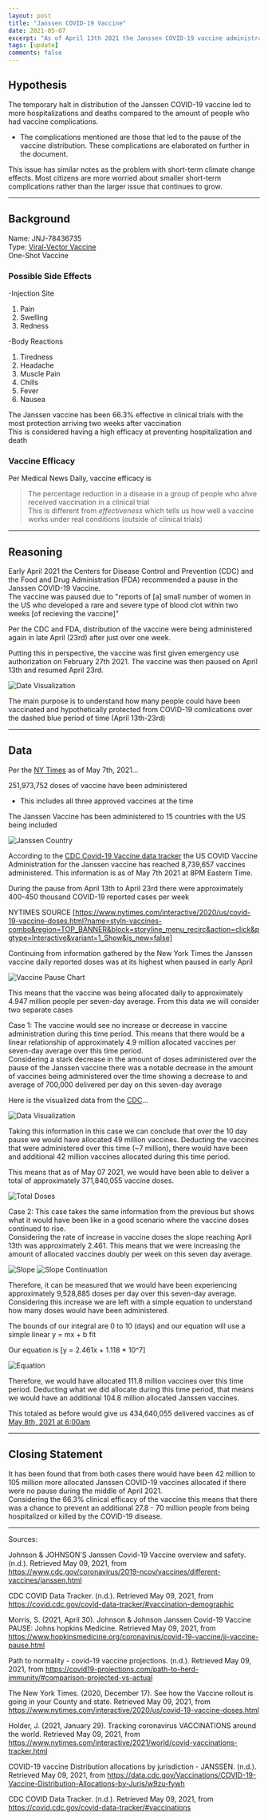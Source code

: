 ```yaml
---
layout: post
title: "Janssen COVID-19 Vaccine"
date: 2021-05-07
excerpt: "As of April 13th 2021 the Janssen COVID-19 vaccine administration was paused to the public in the United States. This was then resumed on the 23rd. In this post I try to explain and understand how many 'missed' doses could have been given out during this time. Furthermore, what were the complications of not having these doses administered to the general public?"
tags: [update]
comments: false
---
```


## Hypothesis  
The temporary halt in distribution of the Janssen COVID-19 vaccine led to more hospitalizations and deaths compared to the amount of people who had vaccine complications.  

* The complications mentioned are those that led to the pause of the vaccine distribution. These complications are elaborated on further in the document.  

This issue has similar notes as the problem with short-term climate change effects. Most citizens are more worried about smaller short-term complications rather than the larger issue that continues to grow.  

---

## Background

Name: JNJ-78436735  
Type: [Viral-Vector Vaccine](https://www.cdc.gov/coronavirus/2019-ncov/vaccines/different-vaccines/viralvector.html)  
One-Shot Vaccine  

### Possible Side Effects    
-Injection Site  
1. Pain
2. Swelling
3. Redness    

-Body Reactions    

1. Tiredness
2. Headache
3. Muscle Pain
4. Chills
5. Fever
6. Nausea

The Janssen vaccine has been 66.3% effective in clinical trials with the most protection arriving two weeks after vaccination  
This is considered having a high efficacy at preventing hospitalization and death  

### Vaccine Efficacy  
Per Medical News Daily, vaccine efficacy is  
> The percentage reduction in a disease in a group of people who ahve received vaccination in a clinical trial  
This is different from *effectiveness* which tells us how well a vaccine works under real conditions (outside of clinical trials)  

---

## Reasoning

Early April 2021 the Centers for Disease Control and Prevention (CDC) and the Food and Drug Administration (FDA) recommended a pause in the Janssen COVID-19 Vaccine.  
The vaccine was paused due to "reports of \[a] small number of women in the US who developed a rare and severe type of blood clot within two weeks [of recieving the vaccine]"

Per the CDC and FDA, distribution of the vaccine were being administered again in late April (23rd) after just over one week.  

Putting this in perspective, the vaccine was first given emergency use authorization on February 27th 2021. The vaccine was then paused on April 13th and resumed April 23rd.  

![Date Visualization](/assets/img/DateVisualization.png)

The main purpose is to understand how many people could have been vaccinated and hypothetically protected from COVID-19 comlications over the dashed blue period of time (April 13th-23rd)  

---

## Data

Per the [NY Times](https://www.nytimes.com/interactive/2021/world/covid-vaccinations-tracker.html) as of May 7th, 2021...    

251,973,752 doses of vaccine have been administered   
* This includes all three approved vaccines at the time  

The Janssen Vaccine has been administered to 15 countries with the US being included    

![Janssen Country](/assets/img/jandjcountries.png)

According to the [CDC Covid-19 Vaccine data tracker](https://covid.cdc.gov/covid-data-tracker/#vaccination-demographic) the US COVID Vaccine Administration for the Janssen vaccine has reached 8,739,657 vaccines administered. This information is as of May 7th 2021 at 8PM Eastern Time.  

During the pause from April 13th to April 23rd there were approximately 400-450 thousand COVID-19 reported cases per week  


NYTIMES SOURCE [https://www.nytimes.com/interactive/2020/us/covid-19-vaccine-doses.html?name=styln-vaccines-combo&region=TOP_BANNER&block=storyline_menu_recirc&action=click&pgtype=Interactive&variant=1_Show&is_new=false]

Continuing from information gathered by the New York Times the Janssen vaccine daily reported doses was at its highest when paused in early April  

![Vaccine Pause Chart](/assets/img/VaccinePause.png)

This means that the vaccine was being allocated daily to approximately 4.947 million people per seven-day average. From this data we will consider two separate cases  

Case 1: The vaccine would see no increase or decrease in vaccine administration during this time period. This means that there would be a linear relationship of approximately 4.9 million allocated vaccines per seven-day average over this time period.   
Considering a stark decrease in the amount of doses administered over the pause of the Janssen vaccine there was a notable decrease in the amount of vaccines being administered over the time showing a decrease to and average of 700,000 delivered per day on this seven-day average      

Here is the visualized data from the [CDC](https://data.cdc.gov/Vaccinations/COVID-19-Vaccine-Distribution-Allocations-by-Juris/w9zu-fywh)...    

![Data Visualization](/assets/img/VaccineDistribution.png)  

Taking this information in this case we can conclude that over the 10 day pause we would have allocated 49 million vaccines. Deducting the vaccines that were administered over this time (~7 million), there would have been and additional 42 million vaccines allocated during this time period.  

This means that as of May 07 2021, we would have been able to deliver a total of approximately 371,840,055 vaccine doses.  

![Total Doses](/assets/img/TotalVaccineDoses.png)

Case 2: This case takes the same information from the previous but shows what it would have been like in a good scenario where the vaccine doses continued to rise.   
Considering the rate of increase in vaccine doses the slope reaching April 13th was approximately 2.461. This means that we were increasing the amount of allocated vaccines doubly per week on this seven day average.  

![Slope](/assets/img/SlopeGraph.png)
![Slope Continuation](/assets/img/SlopeIncrease.png)

Therefore, it can be measured that we would have been experiencing approximately 9,528,885 doses per day over this seven-day average. Considering this increase we are left with a simple equation to understand how many doses would have been administered.    

The bounds of our integral are 0 to 10 (days) and our equation will use a simple linear y = mx + b fit  

Our equation is [y = 2.461x + 1.118 * 10^7]  

![Equation](/assets/img/Equation.png)  

Therefore, we would have allocated 111.8 million vaccines over this time period. Deducting what we did allocate during this time period, that means we would have an additional 104.8 million allocated Janssen vaccines.   

This totaled as before would give us 434,640,055 delivered vaccines as of [May 8th, 2021 at 6:00am](https://covid.cdc.gov/covid-data-tracker/#vaccinations)  

---

## Closing Statement

It has been found that from both cases there would have been 42 million to 105 million more allocated Janssen COVID-19 vaccines allocated if there were no pause during the middle of April 2021.  
Considering the 66.3% clinical efficacy of the vaccine this means that there was a chance to prevent an additional 27.8 - 70 million people from being hospitalized or killed by the COVID-19 disease.  

---

Sources:

Johnson & JOHNSON'S Janssen Covid-19 Vaccine overview and safety. (n.d.). Retrieved May 09, 2021, from https://www.cdc.gov/coronavirus/2019-ncov/vaccines/different-vaccines/janssen.html  

CDC COVID Data Tracker. (n.d.). Retrieved May 09, 2021, from https://covid.cdc.gov/covid-data-tracker/#vaccination-demographic  

Morris, S. (2021, April 30). Johnson &amp; Johnson Janssen Covid-19 Vaccine PAUSE: Johns hopkins Medicine. Retrieved May 09, 2021, from https://www.hopkinsmedicine.org/coronavirus/covid-19-vaccine/jj-vaccine-pause.html  

Path to normality - covid-19 vaccine projections. (n.d.). Retrieved May 09, 2021, from https://covid19-projections.com/path-to-herd-immunity/#comparison-projected-vs-actual  

The New York Times. (2020, December 17). See how the Vaccine rollout is going in your County and state. Retrieved May 09, 2021, from https://www.nytimes.com/interactive/2020/us/covid-19-vaccine-doses.html  

Holder, J. (2021, January 29). Tracking coronavirus VACCINATIONS around the world. Retrieved May 09, 2021, from https://www.nytimes.com/interactive/2021/world/covid-vaccinations-tracker.html  

COVID-19 vaccine Distribution allocations by jurisdiction - JANSSEN. (n.d.). Retrieved May 09, 2021, from https://data.cdc.gov/Vaccinations/COVID-19-Vaccine-Distribution-Allocations-by-Juris/w9zu-fywh    


CDC COVID Data Tracker. (n.d.). Retrieved May 09, 2021, from https://covid.cdc.gov/covid-data-tracker/#vaccinations  
